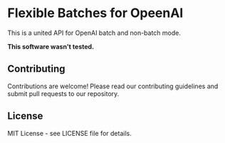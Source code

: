 # Flexible Batches for OpeenAI

This is a united API for OpenAI batch and non-batch mode.

**This software wasn't tested.**

## Contributing

Contributions are welcome! Please read our contributing guidelines and submit pull requests to our repository.

## License

MIT License - see LICENSE file for details.
